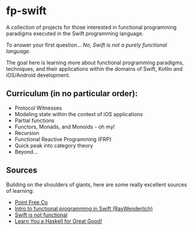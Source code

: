 # fp-swift

A collection of projects for those interested in functional programming paradigms executed in the Swift programming language.

To answer your first question... _No, Swift is not a purely functional language._

The goal here is learning more about functional programming paradigms, techniques, and their applications within the domains of Swift, Kotlin and iOS/Android development.

## Curriculum (in no particular order):

- Protocol Witnesses
- Modeling state within the context of iOS applications
- Partial functions
- Functors, Monads, and Monoids - oh my!
- Recursion
- Functional Reactive Programming (FRP)
- Quick peak into category theory
- Beyond...

## Sources

Building on the shoulders of giants, here are some really excellent sources of learning:

- [Point Free Co](https://www.pointfree.co/)
- [Intro to functional programming in Swift (RayWenderlich)](https://www.raywenderlich.com/9222-an-introduction-to-functional-programming-in-swift)
- [Swift is not functional](https://robnapier.net/swift-is-not-functional)
- [Learn You a Haskell for Great Good!](http://learnyouahaskell.com)
